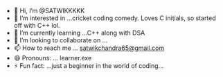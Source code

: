- 👋 Hi, I’m @SATWIKKKKK 
- 👀 I’m interested in ...cricket coding comedy. Loves C initials, so started off with C++ lol.
- 🌱 I’m currently learning ...C++ along with DSA
- 💞️ I’m looking to collaborate on ...
- 📫 How to reach me ... satwikchandra65@gmail.com
- 😄 Pronouns: ... learner.exe
- ⚡ Fun fact: ...just a beginner in the world of coding...

<!---
SATWIKKKKK/SATWIKKKKK is a ✨ special ✨ repository because its `README.md` (this file) appears on your GitHub profile.
You can click the Preview link to take a look at your changes.
---> 
